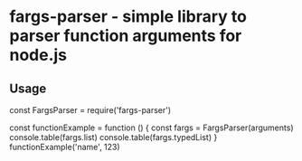# fargs-parser - simple library to parser function arguments for node.js

## Usage

  const FargsParser = require('fargs-parser')

  const functionExample = function () {
      const fargs = FargsParser(arguments)
      console.table(fargs.list)
      console.table(fargs.typedList)
  }
  functionExample('name', 123)

